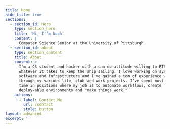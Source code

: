 ```yaml
---
title: Home
hide_title: true
sections:
  - section_id: hero
    type: section_hero
    title: 'Hi, I''m Noah'
    content: |
      Computer Science Senior at the University of Pittsburgh
  - section_id: about
    type: section_content
    title: About
    content: >
      I'm a CS student and hacker with a can-do attitude willing to RTFM and do
      whatever it takes to keep the ship sailing. I love working on systems
      software and infrastructure and I've gained a ton of experience with Linux
      through my various life, club and work projects. I've spent most of my
      time in positions where my job is to automate workflows, create
      deploy-able environments and "make things work."
    actions:
      - label: Contact Me
        url: /contact
        style: button
layout: advanced
excerpt: ''
---
```

